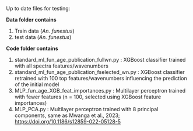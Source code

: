 Up to date files for testing:

**Data folder contains**
1. Train data (_An. funestus_)
2. test data (_An. funestus_)

**Code folder contains**
1. standard_ml_fun_age_publication_fullwn.py : XGBoost classifier trained with all spectra features/wavenumbers
2. standard_ml_fun_age_publication_fselected_wn.py : XGBoost classifier retrained with 100 top features/wavenumbers influencing the prediction of the initial model
3. MLP_fun_age_XGB_feat_importances.py : Multilayer perceptron trained with fewer features (n = 100, selected using XGBoost feature importances)
4. MLP_PCA.py : Multilayer perceptron trained with 8 principal components, same as Mwanga et al., 2023; https://doi.org/10.1186/s12859-022-05128-5
